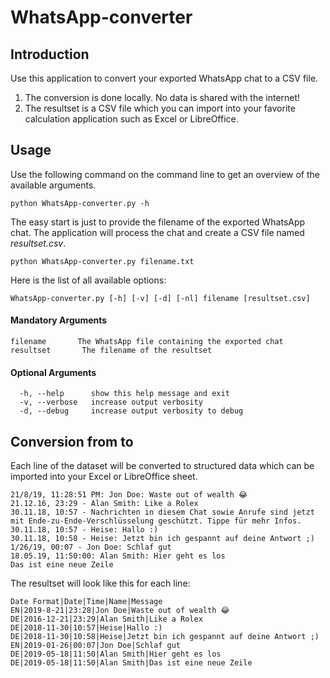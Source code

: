 # WhatsApp-converter


## Introduction
Use this application to convert your exported WhatsApp chat to a CSV file.
1. The conversion is done locally. No data is shared with the internet!
2. The resultset is a CSV file which you can import into your favorite calculation application such as Excel or LibreOffice.

## Usage
Use the following command on the command line to get an overview of the available arguments.
```shell
python WhatsApp-converter.py -h
```

The easy start is just to provide the filename of the exported WhatsApp chat. The application will process the chat and create a CSV file named *resultset.csv*.
```shell
python WhatsApp-converter.py filename.txt
```

Here is the list of all available options:
```shell
WhatsApp-converter.py [-h] [-v] [-d] [-nl] filename [resultset.csv]
```

#### Mandatory Arguments
```shell
filename       The WhatsApp file containing the exported chat
resultset       The filename of the resultset
```

#### Optional Arguments
```shell
  -h, --help      show this help message and exit
  -v, --verbose   increase output verbosity
  -d, --debug     increase output verbosity to debug
```

## Conversion from to

Each line of the dataset will be converted to structured data which can be imported into your Excel or LibreOffice sheet.
```shell
21/8/19, 11:28:51 PM: Jon Doe: Waste out of wealth 😂
21.12.16, 23:29 - Alan Smith: Like a Rolex
30.11.18, 10:57 - Nachrichten in diesem Chat sowie Anrufe sind jetzt mit Ende-zu-Ende-Verschlüsselung geschützt. Tippe für mehr Infos.
30.11.18, 10:57 - Heise: Hallo :)
30.11.18, 10:58 - Heise: Jetzt bin ich gespannt auf deine Antwort ;)
1/26/19, 00:07 - Jon Doe: Schlaf gut
18.05.19, 11:50:00: Alan Smith: Hier geht es los
Das ist eine neue Zeile
```

The resultset will look like this for each line:
```shell
Date Format|Date|Time|Name|Message
EN|2019-8-21|23:28|Jon Doe|Waste out of wealth 😂
DE|2016-12-21|23:29|Alan Smith|Like a Rolex
DE|2018-11-30|10:57|Heise|Hallo :)
DE|2018-11-30|10:58|Heise|Jetzt bin ich gespannt auf deine Antwort ;)
EN|2019-01-26|00:07|Jon Doe|Schlaf gut
DE|2019-05-18|11:50|Alan Smith|Hier geht es los
DE|2019-05-18|11:50|Alan Smith|Das ist eine neue Zeile
```

